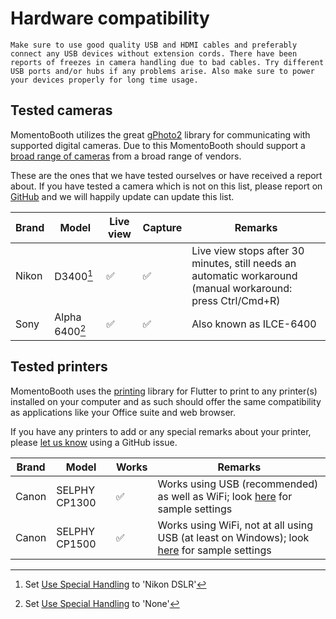 # Hardware compatibility

```admonish warning
Make sure to use good quality USB and HDMI cables and preferably connect any USB devices without extension cords. There have been reports of freezes in camera handling due to bad cables. Try different USB ports and/or hubs if any problems arise. Also make sure to power your devices properly for long time usage.
```

## Tested cameras

MomentoBooth utilizes the great [gPhoto2](http://gphoto.org/) library for communicating with supported digital cameras. Due to this MomentoBooth should support a [broad range of cameras](http://www.gphoto.org/proj/libgphoto2/support.php) from a broad range of vendors.

These are the ones that we have tested ourselves or have received a report about. If you have tested a camera which is not on this list, please report on [GitHub](https://github.com/h3x4d3c1m4l/momento-booth/issues/new) and we will happily update can update this list.

| Brand | Model | Live view | Capture | Remarks |
| - | - | - | - | - |
Nikon | D3400[^NikonDSLRHandling] | ✅ | ✅ | Live view stops after 30 minutes, still needs an automatic workaround (manual workaround: press Ctrl/Cmd+R) |
Sony | Alpha 6400[^NoSpecialHandling] | ✅ | ✅ | Also known as ILCE-6400 |

[^NikonDSLRHandling]: Set [Use Special Handling](settings_hardware.html) to 'Nikon DSLR'

[^NoSpecialHandling]: Set [Use Special Handling](settings_hardware.html) to 'None'

## Tested printers

MomentoBooth uses the [printing](https://pub.dev/packages/printing) library for Flutter to print to any printer(s) installed on your computer and as such should offer the same compatibility as applications like your Office suite and web browser.

If you have any printers to add or any special remarks about your printer, please [let us know](https://github.com/h3x4d3c1m4l/momento-booth/issues/new) using a GitHub issue.

| Brand | Model | Works | Remarks |
| - | - | - | - |
| Canon | SELPHY CP1300 | ✅ | Works using USB (recommended) as well as WiFi; look [here](printer_setup.md) for sample settings |
| Canon | SELPHY CP1500 | ✅ | Works using WiFi, not at all using USB (at least on Windows); look [here](printer_setup.md) for sample settings |

